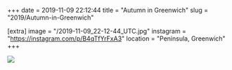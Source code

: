 +++
date = 2019-11-09 22:12:44
title = "Autumn in Greenwich"
slug = "2019/Autumn-in-Greenwich"

[extra]
image = "/2019-11-09_22-12-44_UTC.jpg"
instagram = "https://instagram.com/p/B4qTfYrFxA3"
location = "Peninsula, Greenwich"
+++

<img src="/2019-11-09_22-12-44_UTC.jpg" />
